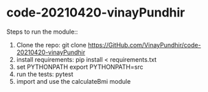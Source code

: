# code-20210420-vinayPundhir

Steps to run the module::

 1. Clone the repo:
     git clone https://GitHub.com/VinayPundhir/code-20210420-vinayPundhir
 2. install requirements:
     pip install < requirements.txt
 3. set PYTHONPATH
     export PYTHONPATH=src
 4. run the tests:
     pytest
 5.  import and use the calculateBmi module
